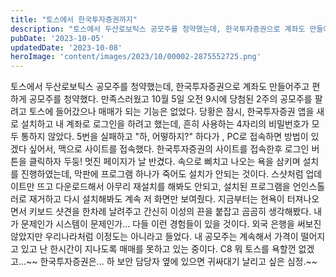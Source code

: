 ```yaml
---
title: "토스에서 한국투자증권까지"
description: "토스에서 두산로보틱스 공모주를 청약했는데, 한국투자증권으로 계좌도 만들어주고 편하게 공모주를 청약했다. 만족스러웠고 10월 5일 오전 9시에 당첨된 2주의 공모주를 팔려고 토스에 들어갔으나 매매가 되는 기능은 없었다. 당황은 잠시, 한국투자증권 앱을 새로 설치하고 내 계좌로 로그인을 하..."
pubDate: '2023-10-05'
updatedDate: '2023-10-08'
heroImage: 'content/images/2023/10/00002-2875552725.png'
---
```


토스에서 두산로보틱스 공모주를 청약했는데, 한국투자증권으로 계좌도 만들어주고 편하게 공모주를 청약했다. 만족스러웠고 10월 5일 오전 9시에 당첨된 2주의 공모주를 팔려고 토스에 들어갔으나 매매가 되는 기능은 없었다. 당황은 잠시, 한국투자증권 앱을 새로 설치하고 내 계좌로 로그인을 하려고 했는데, 흔히 사용하는 4자리의 비밀번호가 모두 통하지 않았다. 5번을 실패하고 "하, 어떻하지?" 하다가 , PC로 접속하면 방법이 있겠다 싶어서, 맥으로 사이트를 접속했다. 한국투자증권의 사이트를 접속한후 로그인 버튼을 클릭하자 두둥! 
멋진 페이지가 날 반겼다. 속으로 삐치고 나오는 욕을 삼키며 설치를 진행하였는데, 막판에 프로그램 하나가 죽어도 설치가 안되는 것이다. 
스샷처럼 업데이트만 뜨고 다운로드해서 아무리 재설치를 해봐도 안되고, 설치된 프로그램을 언인스톨러로 재거하고 다시 설치해봐도 계속 저 화면만 보여줬다. 지금부터는 현욕이 터져나오면서 키보드 샷견을 한차례 날려주고 간신히 이성의 끈을 붙잡고 곰곰히 생각해봤다. 내가 문제인가 시스템이 문제인가...
다들 이런 경험들이 있을 것이다. 외국 은행을 써보진 않았지만 우리나라처럼 이정도는 아니라고 들었다. 내 공모주는 계속해서 가격이 떨어지고 있고 난 한시간이 지나도록 매매를 못하고 있는 중이다. C8
뭐 토스를 욕할껀 없겠고...~~
한국투자증권은... 하 보안 담당자 옆에 있으면 귀싸대기 날리고 싶은 심정.~~